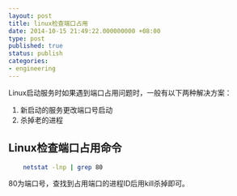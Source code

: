 ```yaml
---
layout: post
title: linux检查端口占用
date: 2014-10-15 21:49:22.000000000 +08:00
type: post
published: true
status: publish
categories:
- engineering
---
```


Linux启动服务时如果遇到端口占用问题时，一般有以下两种解决方案：

1. 新启动的服务更改端口号启动
2. 杀掉老的进程

## Linux检查端口占用命令

```bash
    netstat -lnp | grep 80
```

80为端口号，查找到占用端口的进程ID后用kill杀掉即可。